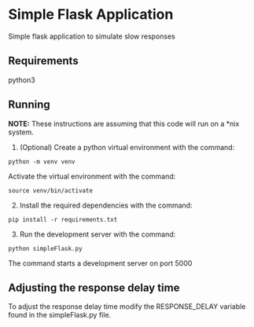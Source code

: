 # Simple Flask Application

Simple flask application to simulate slow responses

## Requirements
python3

## Running

**NOTE:** These instructions are assuming that this code will run on a *nix system.

1. (Optional) Create a python virtual environment with the command:
  ```
  python -m venv venv
  ```
  Activate the virtual environment with the command:
  ```
  source venv/bin/activate
  ```
2. Install the required dependencies with the command:
  ```
  pip install -r requirements.txt
  ```
3. Run the development server with the command:
  ```
  python simpleFlask.py
  ```
  The command starts a development server on port 5000



## Adjusting the response delay time

To adjust the response delay time modify the RESPONSE_DELAY variable found in the simpleFlask.py file.